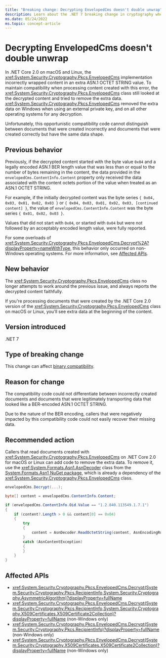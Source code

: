 ```yaml
---
title: "Breaking change: Decrypting EnvelopedCms doesn't double unwrap"
description: Learn about the .NET 7 breaking change in cryptography where decrypting EnvelopedCms no longer removes extra data that was introduced by a bug in .NET Core 2.0.
ms.date: 05/24/2022
ms.topic: concept-article
---
```

# Decrypting EnvelopedCms doesn't double unwrap

In .NET Core 2.0 on macOS and Linux, the <xref:System.Security.Cryptography.Pkcs.EnvelopedCms> implementation incorrectly wrapped content in an extra ASN.1 OCTET STRING value. To maintain compatibility when processing content created with this error, the <xref:System.Security.Cryptography.Pkcs.EnvelopedCms> class still looked at the decrypted content and tried to remove the extra data. <xref:System.Security.Cryptography.Pkcs.EnvelopedCms> removed the extra data on Windows when using an external private key, and on all other operating systems for any decryption.

Unfortunately, this opportunistic compatibility code cannot distinguish between documents that were created incorrectly and documents that were created correctly but have the same data shape.

## Previous behavior

Previously, if the decrypted content started with the byte value `0x04` and a legally encoded ASN.1 BER length value that was less than or equal to the number of bytes remaining in the content, the data provided in the `envelopedCms.ContentInfo.Content` property only received the data associated with the content octets portion of the value when treated as an ASN.1 OCTET STRING.

For example, if the initially decrypted content was the byte series `{ 0x04, 0x03, 0x01, 0x02, 0x03 }` or `{ 0x04, 0x03, 0x01, 0x02, 0x03, [continued content] }`, the value of `envelopedCms.ContentInfo.Content` was the byte series `{ 0x01, 0x02, 0x03 }`.

Values that did not start with `0x04`, or started with `0x04` but were not followed by an acceptably encoded length value, were fully reported.

For some overloads of <xref:System.Security.Cryptography.Pkcs.EnvelopedCms.Decrypt%2A?displayProperty=nameWithType>, this behavior only occurred on non-Windows operating systems. For more information, see [Affected APIs](#affected-apis).

## New behavior

The <xref:System.Security.Cryptography.Pkcs.EnvelopedCms> class no longer attempts to work around the previous issue, and always reports the decrypted content faithfully.

If you're processing documents that were created by the .NET Core 2.0 version of the <xref:System.Security.Cryptography.Pkcs.EnvelopedCms> class on macOS or Linux, you'll see extra data at the beginning of the content.

## Version introduced

.NET 7

## Type of breaking change

This change can affect [binary compatibility](../../categories.md#binary-compatibility).

## Reason for change

The compatibility code could not differentiate between incorrectly created documents and documents that were legitimately transporting data that looked like a BER-encoded ASN.1 OCTET STRING.

Due to the nature of the BER encoding, callers that were negatively impacted by this compatibility code could not easily recover their missing data.

## Recommended action

Callers that read documents created with <xref:System.Security.Cryptography.Pkcs.EnvelopedCms> on .NET Core 2.0 for macOS or Linux can add code to remove the extra data. To remove it, use the <xref:System.Formats.Asn1.AsnDecoder> class from the [System.Formats.Asn1 NuGet package](https://www.nuget.org/packages/System.Formats.Asn1), which is already a dependency of the <xref:System.Security.Cryptography.Pkcs.EnvelopedCms> class.

```csharp
envelopedCms.Decrypt(...);

byte[] content = envelopedCms.ContentInfo.Content;

if (envelopedCms.ContentInfo.Oid.Value == "1.2.840.113549.1.7.1")
{
    if (content?.Length > 0 && content[0] == 0x04)
    {
        try
        {
            content = AsnDecoder.ReadOctetString(content, AsnEncodingRules.BER, out _);
        }
        catch (AsnContentException)
        {
        }
    }
}
```

## Affected APIs

- <xref:System.Security.Cryptography.Pkcs.EnvelopedCms.Decrypt(System.Security.Cryptography.Pkcs.RecipientInfo,System.Security.Cryptography.AsymmetricAlgorithm)?displayProperty=fullName>
- <xref:System.Security.Cryptography.Pkcs.EnvelopedCms.Decrypt(System.Security.Cryptography.Pkcs.RecipientInfo,System.Security.Cryptography.X509Certificates.X509Certificate2Collection)?displayProperty=fullName> (non-Windows only)
- <xref:System.Security.Cryptography.Pkcs.EnvelopedCms.Decrypt(System.Security.Cryptography.Pkcs.RecipientInfo)?displayProperty=fullName> (non-Windows only)
- <xref:System.Security.Cryptography.Pkcs.EnvelopedCms.Decrypt(System.Security.Cryptography.X509Certificates.X509Certificate2Collection)?displayProperty=fullName> (non-Windows only)
